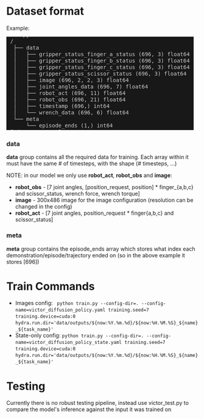# Dataset format
Example:

![alt text](image.png)

### data
**data** group contains all the required data for training. Each array within it must have the same # of timesteps, with the shape (# timesteps, ...)

NOTE: in our model we only use **robot_act**, **robot_obs** and **image**:
- **robot_obs** - [7 joint angles, [position_request, position] * finger_{a,b,c} and scissor_status, wrench force, wrench torque]
- **image** - 300x486 image for the image configuration (resolution can be changed in the config)
- **robot_act** - [7 joint angles, position_request * finger{a,b,c} and scissor_status]

### meta
**meta** group contains the episode_ends array which stores what index each demonstration/episode/trajectory ended on (so in the above example it stores [696])

# Train Commands
- Images config: ``` python train.py --config-dir=. --config-name=victor_diffusion_policy.yaml training.seed=7 training.device=cuda:0 hydra.run.dir='data/outputs/${now:%Y.%m.%d}/${now:%H.%M.%S}_${name}_${task_name}'```
- State-only config: ```python train.py --config-dir=. --config-name=victor_diffusion_policy_state.yaml training.seed=7 training.device=cuda:0 hydra.run.dir='data/outputs/${now:%Y.%m.%d}/${now:%H.%M.%S}_${name}_${task_name}'```

# Testing
Currently there is no robust testing pipeline, instead use victor_test.py to compare the model's inference against the input it was trained on

